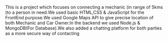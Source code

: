 This is a project which focuses on connecting a mechanic (in range of 5kms )to a person in need.We used basic HTML,CSS & JavaScript for the FrontEnd purpose.We used Google Maps API to give precise location of both Mechanic and Car Owner.In the backend we used Node.js & MongoDB(For Database).We also added a chatting platform for both parties as a more secure way of contacting 

